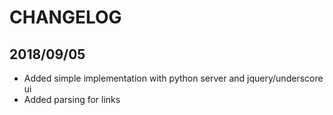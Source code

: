# CHANGELOG

## 2018/09/05
- Added simple implementation with python server and jquery/underscore ui
- Added parsing for links
